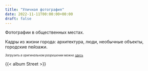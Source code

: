 ```yaml
---
title: "Уличная фотография"
date: 2022-11-11T00:00:00+00:00
draft: false
---
```


Фотографии в общественных местах. <!--more-->

Кадры из жизни города: архитектура, люди, необычные объекты, городские пейзажи.

*<sub><sup>Загрузить в оригинальном разрешении можно [здесь](https://bit.ly/street-photos)</sup></sub>*

{{< album Street >}}
